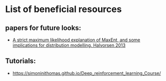 # List of beneficial resources

## papers for future looks:
* [A strict maximum likelihood explanation of MaxEnt, and some implications for distribution modelling. Halvorsen 2013](https://content.sciendo.com/view/journals/som/36/1/article-p1.xml)


## Tutorials:
* https://simoninithomas.github.io/Deep_reinforcement_learning_Course/
